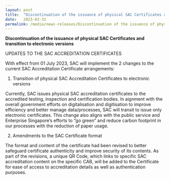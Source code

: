 ```yaml
---
layout: post
title:  "Discontinuation of the issuance of physical SAC Certificates and transition to electronic versions"   
date:   2023-03-31
permalink: /media/news-releases/Discontinuation of the issuance of physical SAC Certificates and transition to electronic versions   
---
```


**Discontinuation of the issuance of physical SAC Certificates and transition to electronic versions**

UPDATES TO THE SAC ACCREDITATION CERTIFICATES

With effect from 01 July 2023, SAC will implement the 2 changes to the current SAC Accreditation Certificate arrangements:

 
1) Transition of physical SAC Accreditation Certificates to electronic versions

Currently, SAC issues physical SAC accreditation certificates to the accredited testing, inspection and certification bodies. In aignment with the overall government efforts on digitalisation and digitisation to improve efficiency and better manage data/processes, SAC will transit to issue only electronic certificates. This change also aligns with the public service and Enterprise Singapore’s efforts to “go green” and reduce carbon footprint in our processes with the reduction of paper usage.

 
2) Amendments to the SAC Certificate format

The format and content of the certificate had been revised to better safeguard certificate authenticity and improve security of its contents. As part of the revisions, a unique QR Code, which links to specific SAC accreditation content on the specific CAB, will be added to the Certificate for ease of access to accreditation details as well as authentication purposes.

 
